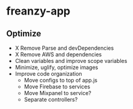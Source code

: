# freanzy-app




## Optimize

- X Remove Parse and devDependencies
- X Remove AWS and dependencies
- Clean variables and improve scope variables
- Minimize, uglify, optimize images
- Improve code organization
  - Move configs to top of app.js
  - Move Firebase to services
  - Move Mixpanel to service?
  - Separate controllers?
